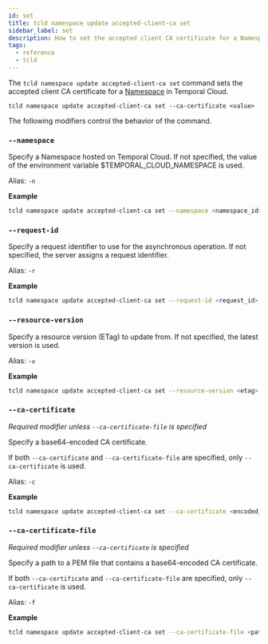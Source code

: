 ```yaml
---
id: set
title: tcld namespace update accepted-client-ca set
sidebar_label: set
description: How to set the accepted client CA certificate for a Namespace in Temporal Cloud using tcld.
tags:
  - reference
  - tcld
---
```


The `tcld namespace update accepted-client-ca set` command sets the accepted client CA certificate for a [Namespace](/docs/concepts/what-is-a-namespace) in Temporal Cloud.

`tcld namespace update accepted-client-ca set --ca-certificate <value>`

The following modifiers control the behavior of the command.

### `--namespace`

Specify a Namespace hosted on Temporal Cloud. If not specified, the value of the environment variable $TEMPORAL_CLOUD_NAMESPACE is used.

Alias: `-n`

**Example**

```bash
tcld namespace update accepted-client-ca set --namespace <namespace_id> --ca-certificate <encoded_certificate>
```

### `--request-id`

Specify a request identifier to use for the asynchronous operation. If not specified, the server assigns a request identifier.

Alias: `-r`

**Example**

```bash
tcld namespace update accepted-client-ca set --request-id <request_id> --ca-certificate <encoded_certificate>
```

### `--resource-version`

Specify a resource version (ETag) to update from. If not specified, the latest version is used.

Alias: `-v`

**Example**

```bash
tcld namespace update accepted-client-ca set --resource-version <etag> --ca-certificate <encoded_certificate>
```

### `--ca-certificate`

_Required modifier unless `--ca-certificate-file` is specified_

Specify a base64-encoded CA certificate.

If both `--ca-certificate` and `--ca-certificate-file` are specified, only `--ca-certificate` is used.

Alias: `-c`

**Example**

```bash
tcld namespace update accepted-client-ca set --ca-certificate <encoded_certificate>
```

### `--ca-certificate-file`

_Required modifier unless `--ca-certificate` is specified_

Specify a path to a PEM file that contains a base64-encoded CA certificate.

If both `--ca-certificate` and `--ca-certificate-file` are specified, only `--ca-certificate` is used.

Alias: `-f`

**Example**

```bash
tcld namespace update accepted-client-ca set --ca-certificate-file <path>
```
